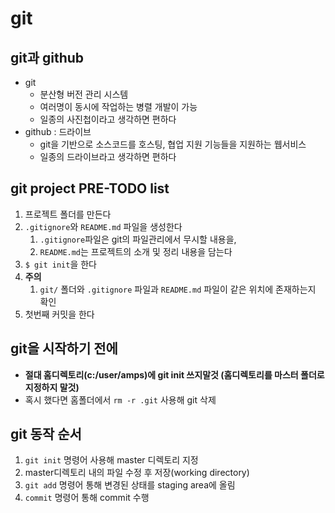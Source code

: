 # git

## git과 github

* git 
  * 분산형 버전 관리 시스템
  * 여러명이 동시에 작업하는 병렬 개발이 가능
  * 일종의 사진첩이라고 생각하면 편하다
* github : 드라이브
  * git을 기반으로 소스코드를 호스팅, 협업 지원 기능들을 지원하는 웹서비스
  * 일종의 드라이브라고 생각하면 편하다

## git project PRE-TODO list

1. 프로젝트 폴더를 만든다
2. `.gitignore`와 `README.md` 파일을 생성한다
   1. `.gitignore`파일은 git의 파일관리에서 무시할 내용을,
   2. `README.md`는 프로젝트의 소개 및 정리 내용을 담는다
3. `$ git init`을 한다
4. **주의**
   1. `git/` 폴더와 `.gitignore` 파일과 `README.md` 파일이 같은 위치에 존재하는지 확인
5. 첫번째 커밋을 한다

## git을 시작하기 전에

* <strong>절대 홈디렉토리(c:/user/amps)에 git init 쓰지말것 (홈디렉토리를 마스터 폴더로 지정하지 말것)</strong>
* 혹시 했다면 홈폴더에서 `rm -r .git` 사용해 git 삭제

## git 동작 순서

1. `git init` 명령어 사용해 master 디렉토리 지정
2. master디렉토리 내의 파일 수정 후 저장(working directory)
3. `git add` 명령어 통해 변경된 상태를 staging area에 올림
4. `commit` 명령어 통해 commit 수행 
